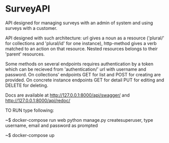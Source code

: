 # SurveyAPI

API designed for managing surveys with an admin of system and using surveys with a customer.

API designed with such architecture: url gives a noun as a resource ('plural/'
for collections and 'plural/id' for one instance), http-method gives a verb
matched to an action on that resource. Nested resources belongs to their 'parent'
resources.

Some methods on several endpoints requires authentication by a token which can be
recieved from 'authentication/' url with username and password.
On collections' endpoints GET for list and POST for creating are provided.
On concrete instance endpoints GET for detail PUT for editing and DELETE for deleting.

Docs are available at http://127.0.0.1:8000/api/swagger/ and http://127.0.0.1:8000/api/redoc/

TO RUN type following:

~$ docker-compose run web python manage.py createsuperuser, type username, email and password as prompted

~$ docker-compose up
